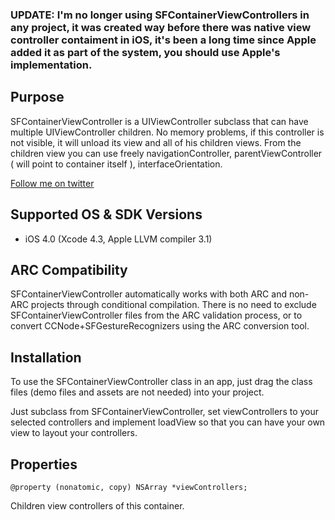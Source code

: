 ### UPDATE: I'm no longer using SFContainerViewControllers in any project, it was created way before there was native view controller contaiment in iOS, it's been a long time since Apple added it as part of the system, you should use Apple's implementation.

Purpose
--------------

SFContainerViewController is a UIViewController subclass that can have multiple UIViewController children. No memory problems, if this controller is not visible, it will unload its view and all of his children views.
From the children view you can use freely navigationController, parentViewController ( will point to container itself ), interfaceOrientation.

[Follow me on twitter][1]

Supported OS & SDK Versions
-----------------------------

* iOS 4.0 (Xcode 4.3, Apple LLVM compiler 3.1)

ARC Compatibility
------------------

SFContainerViewController automatically works with both ARC and non-ARC projects through conditional compilation. There is no need to exclude SFContainerViewController files from the ARC validation process, or to convert CCNode+SFGestureRecognizers using the ARC conversion tool.

Installation
--------------

To use the SFContainerViewController class in an app, just drag the class files (demo files and assets are not needed) into your project.

Just subclass from SFContainerViewController, set viewControllers to your selected controllers and implement loadView so that you can have your own view to layout your controllers.

Properties
--------------

    @property (nonatomic, copy) NSArray *viewControllers;
Children view controllers of this container. 

  [1]: http://twitter.com/merowing_
